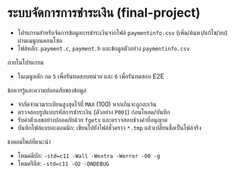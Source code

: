 # ระบบจัดการการชำระเงิน (final-project)

- โปรแกรมสำหรับจัดการข้อมูลการชำระเงินจากไฟล์ `paymentinfo.csv` (เพิ่ม/ค้นหา/แก้ไข/ลบ) ผ่านเมนูบนคอนโซล
- ไฟล์หลัก: `payment.c`, `payment.h` และข้อมูลตัวอย่าง `paymentinfo.csv`

ภายในโปรแกรม
- ในเมนูหลัก กด `5` เพื่อรันทดสอบหน่วย และ `6` เพื่อรันทดสอบ E2E

ข้อควรรู้และความปลอดภัยของข้อมูล
- จำกัดจำนวนระเบียนสูงสุดไว้ที่ `MAX` (100) หากเกินจะถูกละเว้น
- ตรวจสอบรูปแบบรหัสการชำระเงิน (ตัวอย่าง `P001`) ก่อนโหลด/บันทึก
- รับค่าตัวเลขอย่างปลอดภัยด้วย `fgets` และตรวจสอบช่วงค่าที่อนุญาต
- บันทึกไฟล์แบบอะตอมมิก: เขียนไปยังไฟล์ชั่วคราว `*.tmp` แล้วเปลี่ยนชื่อเป็นไฟล์จริง

ธงคอมไพล์ที่แนะนำ
- โหมดดีบัก: `-std=c11 -Wall -Wextra -Werror -O0 -g`
- โหมดรีลีส: `-std=c11 -O2 -DNDEBUG`

